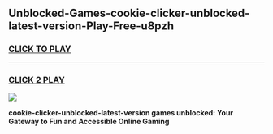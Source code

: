 
## Unblocked-Games-cookie-clicker-unblocked-latest-version-Play-Free-u8pzh
<h3>
<a href="https://premium76.site?title=cookie-clicker-unblocked-latest-version&ref=23A">CLICK TO PLAY</a></h3>
<hr>

<h3>
<a href="https://premium76.site?title=cookie-clicker-unblocked-latest-version&ref=23A">CLICK 2 PLAY</a>
  
</h3>

<a href="https://premium76.site?title=cookie-clicker-unblocked-latest-version&ref=23A"><img src="https://clearcache.store/games.png"></a>


**cookie-clicker-unblocked-latest-version games unblocked: Your Gateway to Fun and Accessible Online Gaming**
